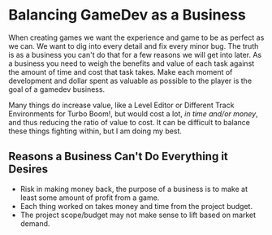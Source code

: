 
# Balancing GameDev as a Business

When creating games we want the experience and game to be as perfect as we can. We want to dig into every detail and fix every minor bug. The truth is as a business you can't do that for a few reasons we will get into later. As a business you need to weigh the benefits and value of each task against the amount of time and cost that task takes. Make each moment of development and dollar spent as valuable as possible to the player is the goal of a gamedev business.

Many things do increase value, like a Level Editor or Different Track Environments for Turbo Boom!, but would cost a lot, _in time and/or money_, and thus reducing the ratio of value to cost. It can be difficult to balance these things fighting within, but I am doing my best.

## Reasons a Business Can't Do Everything it Desires

- Risk in making money back, the purpose of a business is to make at least some amount of profit from a game.
- Each thing worked on takes money and time from the project budget.
- The project scope/budget may not make sense to lift based on market demand.
